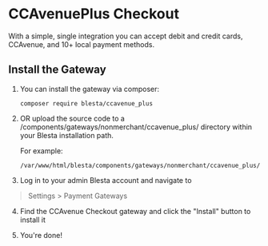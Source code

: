 # CCAvenuePlus Checkout

With a simple, single integration you can accept debit and credit cards, CCAvenue, and 10+ local payment methods.

## Install the Gateway

1. You can install the gateway via composer:

    ```
    composer require blesta/ccavenue_plus
    ```

2. OR upload the source code to a /components/gateways/nonmerchant/ccavenue_plus/ directory within
your Blesta installation path.

    For example:

    ```
    /var/www/html/blesta/components/gateways/nonmerchant/ccavenue_plus/
    ```

3. Log in to your admin Blesta account and navigate to
> Settings > Payment Gateways

4. Find the CCAvenue Checkout gateway and click the "Install" button to install it

5. You're done!
